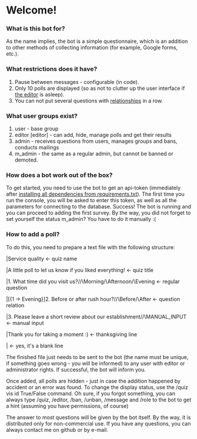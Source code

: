 # Welcome!
### What is this bot for?
As the name implies, the bot is a simple questionnaire, which is an addition to other methods of collecting information (for example, Google forms, etc.).

### What restrictions does it have?
1. Pause between messages - configurable (in code).
2. Only 10 polls are displayed (so as not to clutter up the user interface if [the editor](#what-user-groups-exist) is asleep).
3. You can not put several questions with [relationships](#how-to-add-a-poll) in a row.

### What user groups exist?
1. user - base group
2. editor [editor] - can add, hide, manage polls and get their results
3. admin - receives questions from users, manages groups and bans, conducts mailings
4. m_admin - the same as a regular admin, but cannot be banned or demoted.

### How does a bot work out of the box?
To get started, you need to use the bot to get an api-token (immediately after [installing all dependencies from requirements.txt](https://note.nkmk.me/en/python-pip-install-requirements/)). The first time you run the console, you will be asked to enter this token, as well as all the parameters for connecting to the database. Success! The bot is running and you can proceed to adding the first survey. By the way, you did not forget to set yourself the status m_admin? You have to do it manually :(

### How to add a poll?
To do this, you need to prepare a text file with the following structure:

|Service quality                                                        <- quiz name

|A little poll to let us know if you liked everything!                  <- quiz title

|1. What time did you visit us?//\\Morning/\Afternoon/\Evening          <- regular question

|[{1 -> Evening}]2. Before or after rush hour?//\\Before/\After         <- question relation

|3. Please leave a short review about our establishment//\\MANUAL_INPUT <- manual input

|Thank you for taking a moment :)                                       <- thanksgiving line

|                                                                       <- yes, it's a blank line

The finished file just needs to be sent to the bot (the name must be unique, if something goes wrong - you will be informed) to any user with editor or administrator rights. If successful, the bot will inform you.

Once added, all polls are hidden - just in case the addition happened by accident or an error was found. To change the display status, use the /quiz vis id True/False command. Oh sure, if you forgot something, you can always type /quiz, /editor, /ban, /unban, /message and /role to the bot to get a hint (assuming you have permissions, of course)

The answer to most questions will be given by the bot itself. By the way, it is distributed only for non-commercial use. If you have any questions, you can always contact me on github or by e-mail.
